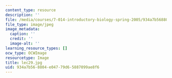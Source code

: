 ```yaml
---
content_type: resource
description: ''
file: /media/courses/7-014-introductory-biology-spring-2005/934a7b568804e04779d65887099ae8f6_lec29.jpg
file_type: image/jpeg
image_metadata:
  caption: ''
  credit: ''
  image-alt: ''
learning_resource_types: []
ocw_type: OCWImage
resourcetype: Image
title: lec29.jpg
uid: 934a7b56-8804-e047-79d6-5887099ae8f6
---
```


